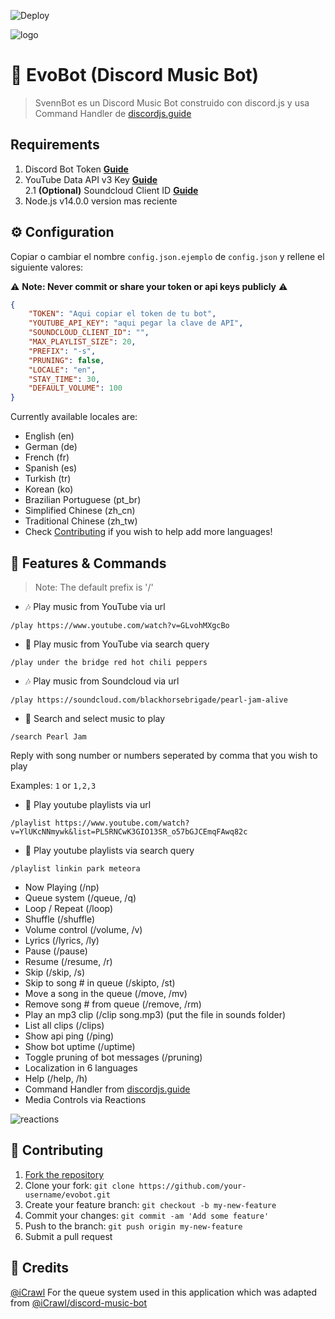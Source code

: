![Deploy](https://www.herokucdn.com/deploy/button.svg)

![logo](https://i.ibb.co/dKyFy13/SVENNBOT-FONDO.png)

# 🤖 EvoBot (Discord Music Bot)
> SvennBot es un Discord Music Bot construido con discord.js y usa Command Handler de [discordjs.guide](https://discordjs.guide)

## Requirements

1. Discord Bot Token **[Guide](https://discordjs.guide/preparations/setting-up-a-bot-application.html#creating-your-bot)**
2. YouTube Data API v3 Key **[Guide](https://developers.google.com/youtube/v3/getting-started)**  
2.1 **(Optional)** Soundcloud Client ID **[Guide](https://github.com/zackradisic/node-soundcloud-downloader#client-id)**
3. Node.js v14.0.0 version mas reciente

## ⚙️ Configuration

Copiar o cambiar el nombre `config.json.ejemplo` de `config.json` y rellene el siguiente valores:

⚠️ **Note: Never commit or share your token or api keys publicly** ⚠️

```json
{
    "TOKEN": "Aqui copiar el token de tu bot",
    "YOUTUBE_API_KEY": "aqui pegar la clave de API",
    "SOUNDCLOUD_CLIENT_ID": "",
    "MAX_PLAYLIST_SIZE": 20,
    "PREFIX": "-s",
    "PRUNING": false,
    "LOCALE": "en",
    "STAY_TIME": 30,
    "DEFAULT_VOLUME": 100
}
```

Currently available locales are:
- English (en)
- German (de)
- French (fr)
- Spanish (es)
- Turkish (tr)
- Korean (ko)
- Brazilian Portuguese (pt_br)
- Simplified Chinese (zh_cn)
- Traditional Chinese (zh_tw)
- Check [Contributing](#-contributing) if you wish to help add more languages!

## 📝 Features & Commands

> Note: The default prefix is '/'

* 🎶 Play music from YouTube via url

`/play https://www.youtube.com/watch?v=GLvohMXgcBo`

* 🔎 Play music from YouTube via search query

`/play under the bridge red hot chili peppers`

* 🎶 Play music from Soundcloud via url

`/play https://soundcloud.com/blackhorsebrigade/pearl-jam-alive`

* 🔎 Search and select music to play

`/search Pearl Jam`

Reply with song number or numbers seperated by comma that you wish to play

Examples: `1` or `1,2,3`

* 📃 Play youtube playlists via url

`/playlist https://www.youtube.com/watch?v=YlUKcNNmywk&list=PL5RNCwK3GIO13SR_o57bGJCEmqFAwq82c`

* 🔎 Play youtube playlists via search query

`/playlist linkin park meteora`
* Now Playing (/np)
* Queue system (/queue, /q)
* Loop / Repeat (/loop)
* Shuffle (/shuffle)
* Volume control (/volume, /v)
* Lyrics (/lyrics, /ly)
* Pause (/pause)
* Resume (/resume, /r)
* Skip (/skip, /s)
* Skip to song # in queue (/skipto, /st)
* Move a song in the queue (/move, /mv)
* Remove song # from queue (/remove, /rm)
* Play an mp3 clip (/clip song.mp3) (put the file in sounds folder)
* List all clips (/clips)
* Show api ping (/ping)
* Show bot uptime (/uptime)
* Toggle pruning of bot messages (/pruning)
* Localization in 6 languages
* Help (/help, /h)
* Command Handler from [discordjs.guide](https://discordjs.guide/)
* Media Controls via Reactions

![reactions](https://i.imgur.com/9S7Omf9.png)

## 🤝 Contributing

1. [Fork the repository](https://github.com/eritislami/evobot/fork)
2. Clone your fork: `git clone https://github.com/your-username/evobot.git`
3. Create your feature branch: `git checkout -b my-new-feature`
4. Commit your changes: `git commit -am 'Add some feature'`
5. Push to the branch: `git push origin my-new-feature`
6. Submit a pull request

## 📝 Credits

[@iCrawl](https://github.com/iCrawl) For the queue system used in this application which was adapted from [@iCrawl/discord-music-bot](https://github.com/iCrawl/discord-music-bot)

